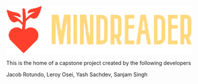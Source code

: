 ![The logo for MindReader](https://github.com/dire64/mindreader/blob/main/images/logo.png)

This is the home of a capstone project created by the following developers

Jacob Rotundo,
Leroy Osei,
Yash Sachdev,
Sanjam Singh
